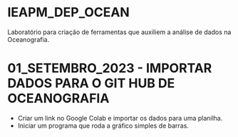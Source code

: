 # IEAPM_DEP_OCEAN
Laboratório para criação de ferramentas que auxiliem a análise de dados na Oceanografia.
# 01_SETEMBRO_2023 - IMPORTAR DADOS PARA O GIT HUB DE OCEANOGRAFIA
- Criar um link no Google Colab e importar os dados para uma planilha.
- Iniciar um programa que roda a gráfico simples de barras.
